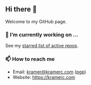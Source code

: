 ## Hi there 👋

Welcome to my GitHub page. 

###  🔭 I’m currently working on ...

See my [starred list of active repos](https://github.com/stars/kramerc/lists/my-stuff-i-m-working-on).

### 📫 How to reach me

- Email: kramer@kramerc.com ([pgp](https://kramerc.com/pgp.txt))
- Website: https://kramerc.com

<!--
**kramerc/kramerc** is a ✨ _special_ ✨ repository because its `README.md` (this file) appears on your GitHub profile.

Here are some ideas to get you started:

- 🔭 I’m currently working on ...
- 🌱 I’m currently learning ...
- 👯 I’m looking to collaborate on ...
- 🤔 I’m looking for help with ...
- 💬 Ask me about ...
- 📫 How to reach me: ...
- 😄 Pronouns: ...
- ⚡ Fun fact: ...
-->
